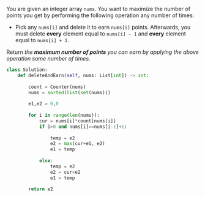You are given an integer array `nums`. You want to maximize the number of points you get by performing the following operation any number of times:

-   Pick any `nums[i]` and delete it to earn `nums[i]` points. Afterwards, you must delete **every** element equal to `nums[i] - 1` and **every** element equal to `nums[i] + 1`.

Return _the **maximum number of points** you can earn by applying the above operation some number of times_.

```python
class Solution:
    def deleteAndEarn(self, nums: List[int]) -> int:
        
        count = Counter(nums)
        nums = sorted(list(set(nums)))
        
        e1,e2 = 0,0
        
        for i in range(len(nums)):
            cur = nums[i]*count[nums[i]]
            if i>0 and nums[i]==nums[i-1]+1:
                
                temp = e2
                e2 = max(cur+e1, e2)
                e1 = temp
                
            else:
                temp = e2
                e2 = cur+e2
                e1 = temp
                
        return e2
```